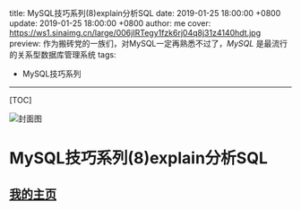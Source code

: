 title: MySQL技巧系列(8)explain分析SQL
date: 2019-01-25 18:00:00 +0800
update: 2019-01-25 18:00:00 +0800
author: me
cover: https://ws1.sinaimg.cn/large/006jIRTegy1fzk6rj04q8j31z4140hdt.jpg
preview:  作为搬砖党的一族们，对MySQL一定再熟悉不过了，*MySQL* 是最流行的关系型数据库管理系统
tags:

  -  MySQL技巧系列

---



[TOC]

![封面图](https://ws1.sinaimg.cn/large/006jIRTegy1fzk6rj04q8j31z4140hdt.jpg)

# MySQL技巧系列(8)explain分析SQL

## [我的主页](https://suveng.github.io/blog/)
